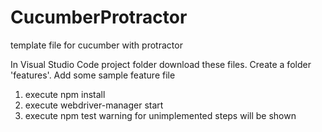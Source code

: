 # CucumberProtractor
template file for cucumber with protractor

In Visual Studio Code project folder download these files.
Create a folder 'features'. Add some sample feature file

1. execute npm install
2. execute webdriver-manager start
3. execute npm test
warning for unimplemented steps will be shown
